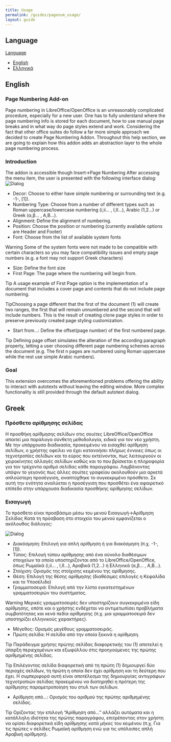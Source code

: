 ```yaml
---
title: Usage
permalink: /guides/pagenum_usage/
layout: guide
---
```



## Language
<div class="btn-group">
  <a href="#" class="btn btn-primary">Language</a>
  <a href="#" class="btn btn-primary dropdown-toggle" data-toggle="dropdown"><span class="caret"></span></a>
  <ul class="dropdown-menu">
    <li><a href="#english">English</a></li>
    <li><a href="#greek">Ελληνικά</a></li>
  </ul>
</div>

## English
### Page Numbering Add-on 
Page numbering in LibreOffice/OpenOffice is an unreasonably complicated procedure, especially for a new user. One has to fully understand where the page numbering info is stored for each document, how to use manual page breaks and in what way do page styles extend and work. Considering the fact that other office suites do follow a far more simple approach we decided to create Page Numbering Addon. Throughout this help section, we are going to explain how this addon adds an abstraction layer to the whole page numbering process. 

### Introduction 
The addon is accessible though Insert->Page Numbering 
After accessing the menu item, the user is presented with the following interface dialog:
![Dialog](../../img/help/pagenum/help/en/main_page_numbering.png)
 
* Decor: Choose to either have simple numbering or surrounding text (e.g. -1-, [1]). 
* Numbering Type: Choose from a number of different types such as Roman uppercase/lowercase numbering (i,ii... , I,II...), Arabic (1,2...) or Greek (α,β... , Α,Β...). 
* Alignment: Define the alignment of numbering. 
* Position: Choose the position or numbering (currently available options are Header and Footer) 
* Font: Choose from the list of available system fonts 

<span class="label label-warning">Warning</span> Some of the system fonts were not made to be compatible with certain characters so you may face compatibility issues and empty page numbers (e.g. a font may not support Greek characters) 

* Size: Define the font size 
* First Page: The page where the numbering will begin from. 

<span class="label label-info">Tip</span> A usage example of First Page option is the implementation of a document that includes a cover page and contents that do not include page numbering. 


<span class="label label-info">Tip</span>Choosing a page different that the first of the document (1) will create two ranges, the first that will remain unnumbered and the second that will include numbers. This is the result of creating clone page styles in order to preserve previously created page styling customization. 

* Start from...: Define the offset(page number) of the first numbered page. 

<span class="label label-info">Tip</span> Defining page offset simulates the alteration of the according paragraph property, letting a user choosing different page numbering schemes across the document (e.g. The first n pages are numbered using Roman uppercase while the rest use simple Arabic numbers). 

### Goal 
This extension overcomes the aforementioned problems offering the ability to interact with autotexts without leaving the editing window. More complex functionality is still provided through the default autotext dialog. 
## Greek
### Πρόσθετο αρίθμησης σελίδας 
Η προσθήκη αρίθμησης σελίδων στις σουίτες LibreOffice/OpenOffice απαιτεί μια παράλογα σύνθετη μεθοδολογία, ειδικά για τον νέο χρήστη. Με την υπάρχουσα διαδικασία, προκειμένου να εισαχθεί αρίθμηση σελίδων, ο χρήστης οφείλει να έχει κατανοήσει πλήρως έννοιες όπως οι τεχνοτροπίες σελίδων και το εύρος που εκτείνονται, πως λειτουργούν οι χειροκίνητες αλλαγές σελίδων καθώς και το που βρίσκεται η πληροφορία για τον τρέχοντα αριθμό σελίδας κάθε παραγράφου. Λαμβάνοντας υπόψιν το γεγονός πως άλλες σουίτες γραφείου ακολουθούν μια αρκετά απλούστερη προσέγγιση, αναπτύχθηκε το συγκεκριμένο πρόσθετο. Σε αυτή την ενότητα αναλύεται η προσέγγιση που προσθέτει ένα αφαιρετικό επίπεδο στην υπάρχουσα διαδικασία προσθήκης αρίθμησης σελίδων. 
### Εισαγωγή 
Το πρόσθετο είναι προσβάσιμο μέσω του μενού Εισαγωγή->Αρίθμηση Σελίδας 
Κατά τη πρόσβαση στο στοιχείο του μενού εμφανίζεται ο ακόλουθος διάλογος:
 
![Dialog](../../img/help/pagenum/help/el/main_page_numbering.png)

* Διακόσμηση: Επιλογή για απλή αρίθμηση ή για διακόσμηση (π.χ. -1-, [1]). 
* Τύπος: Επιλογή τύπου αρίθμησης από ένα σύνολο διαθέσιμων στοιχείων τα οποία υποστηρίζονται από το LibreOffice/OpenOffice, όπως Ρωμαϊκά (i,ii... , I,II...), Αραβικά (1,2...) ή Ελληνικά (α,β... , Α,Β...). 
* Στοίχιση: Ορισμός της στοίχισης κειμένου της αρίθμησης. 
* Θέση: Επιλογή της θέσης αρίθμησης (διαθέσιμες επιλογές η Κεφαλίδα και το Υποσέλιδο) 
* Γραμματοσειρά: Επιλογή από την λίστα εγκατεστημένων γραμματοσειρών του συστήματος. 

<span class="label label-warning">Warning</span> Μερικές γραμματοσειρές δεν υποστηρίζουν συγκεκριμένα είδη αρίθμησης, οπότε και ο χρήστης ενδέχεται να αντιμετωπίσει προβλήματα συμβατότητας και κενά πεδία αρίθμησης (π.χ. μια γραμματοσειρά δεν υποστηρίζει ελληνικούς χαρακτήρες). 

* Μέγεθος: Ορισμός μεγέθους γραμματοσειράς. 
* Πρώτη σελίδα: Η σελίδα από την οποία ξεκινά η αρίθμηση. 

<span class="label label-info">Tip</span> Παράδειγμα χρήσης πρώτης σελίδας διαφορετικής του (1) αποτελεί η ύπαρξη περιεχομένων και εξωφύλλου στις προηγούμενες της πρώτης αριθμημένης σελίδας. 

<span class="label label-info">Tip</span> Επιλέγοντας σελίδα διαφορετική από τη πρώτη (1) δημιουργεί δύο περιοχές σελίδων, τη πρώτη η οποία δεν έχει αρίθμηση και τη δεύτερη που έχει. Η συμπεριφορά αυτή είναι αποτέλεσμα της δημιουργίας αντιγράφων τεχνοτροπιών σελίδας προκειμένου να διατηρηθεί η πρότερη της αρίθμησης παραμετροποίηση του στυλ των σελίδων. 

* Αρίθμηση από...: Ορισμός του αριθμού της πρώτης αριθμημένης σελίδας. 

<span class="label label-info">Tip</span> Ορίζοντας την επιλογή “Αρίθμηση από...” αλλάζει αυτόματα και η κατάλληλη ιδιότητα της πρώτης παραγράφου, επιτρέποντας στον χρήστη να ορίσει διαφορετικά είδη αρίθμησης κατά μήκος του κειμένου (π.χ. Για τις πρώτες ν σελίδες Ρωμαϊκή αρίθμηση ενώ για τις υπόλοιπες απλή Αραβική αρίθμηση). 
